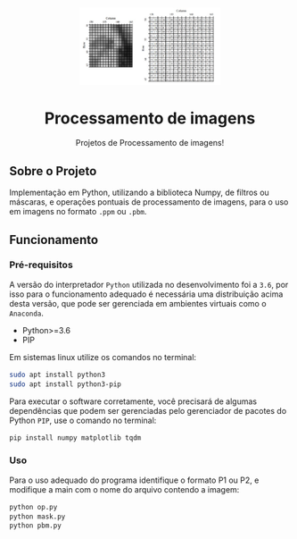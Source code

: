 
<!-- PROJECT LOGO -->
<br />
<p align="center">
  <a href="https://github.com/yohanalexander/image-processing">
    <img src="dip.jpg" alt="Logo" width="50%" height="50%">
  </a>

  <h1 align="center">Processamento de imagens</h1>

  <p align="center">
    Projetos de Processamento de imagens!
    <br />

<!-- ABOUT THE PROJECT -->
## Sobre o Projeto

Implementação em Python, utilizando a biblioteca Numpy, de filtros ou máscaras, e operações pontuais de processamento de imagens, para o uso em imagens no formato `.ppm` ou `.pbm`.

<!-- GETTING STARTED -->
## Funcionamento

### Pré-requisitos

A versão do interpretador `Python` utilizada no desenvolvimento foi a `3.6`, por isso para o funcionamento adequado é necessária uma distribuição acima desta versão, que pode ser gerenciada em ambientes virtuais como o `Anaconda`.

* Python>=3.6
* PIP

Em sistemas linux utilize os comandos no terminal:
```sh
sudo apt install python3
sudo apt install python3-pip
```

Para executar o software corretamente, você precisará de algumas dependências que podem ser gerenciadas pelo gerenciador de pacotes do Python `PIP`, use o comando no terminal:

```sh
pip install numpy matplotlib tqdm
```

<!-- USAGE EXAMPLES -->
### Uso
Para o uso adequado do programa identifique o formato P1 ou P2, e modifique a main com o nome do arquivo contendo a imagem:
```sh
python op.py
python mask.py
python pbm.py
```
